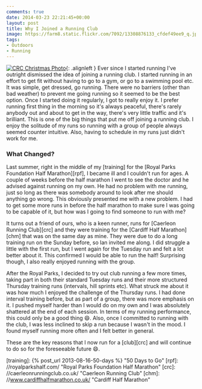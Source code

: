 ```yaml
---
comments: true
date: 2014-03-23 22:21:45+00:00
layout: post
title: Why I Joined a Running Club
image: https://farm8.static.flickr.com/7092/13308876133_cfdef49ee9_q.jpg
tags:
- Outdoors
- Running
---
```


[![CRC Christmas Photo][thm]][img]{: .alignleft }
Ever since I started running I've outright dismissed the idea of joining a running club. I started
running in an effort to get fit without having to go to a gym, or go to a swimming pool etc. It was
simple, get dressed, go running. There were no barriers (other than bad weather) to prevent me going
running so it seemed to be the best option. Once I started doing it regularly, I got to really enjoy
it. I prefer running first thing in the morning so it's always peaceful, there's rarely anybody out 
and about to get in the way, there's very little traffic and it's brilliant. This is one of the big
things that put me off joining a running club. I enjoy the solitude of my runs so running with a
group of people always seemed counter intuitive. Also, having to schedule in my runs just didn't
work for me.

### What Changed?

Last summer, right in the middle of my [training] for the [Royal Parks Foundation Half Marathon][rpf],
I became ill and I couldn't run for ages. A couple of weeks before the half marathon I went to see
the doctor and he advised against running on my own. He had no problem with me running, just so long
as there was somebody around to look after me should anything go wrong. This obviously presented me
with a new problem. I had to get some more runs in before the half marathon to make sure I was going
to be capable of it, but how was I going to find someone to run with me? 

It turns out a friend of ours, who is a keen runner, runs for [Caerleon Running Club][crc] and they
were training for the [Cardiff Half Marathon][chm] that was on the same day as mine. They were due
to do a long training run on the Sunday before, so Ian invited me along. I did struggle a little 
with the first run, but I went again for the Tuesday run and felt a lot better about it. This 
confirmed I would be able to run the half! Surprising though, I also really enjoyed running with the
group.

After the Royal Parks, I decided to try out club running a few more times, taking part in both their
standard Tuesday runs and their more structured Thursday training runs (intervals, hill sprints etc).
What struck me about it was how much I enjoyed the challenge of the Thursday runs. I had done
interval training before, but as part of a group, there was more emphasis on it. I pushed myself
harder than I would do on my own and I was absolutely shattered at the end of each session. In terms
of my running performance, this could only be a good thing :smile:. Also, once I committed to
running with the club, I was less inclined to skip a run because I wasn't in the mood. I found
myself running more often and I felt better in general. 

These are the key reasons that I now run for a [club][crc] and will continue to do so for the
foreseeable future :smile:. 

[training]: {% post_url 2013-08-16-50-days %} "50 Days to Go"
[rpf]: //royalparkshalf.com/ "Royal Parks Foundation Half Marathon"
[crc]: //caerleonrunningclub.co.uk/ "Caerleon Running Club"
[chm]: //www.cardiffhalfmarathon.co.uk/ "Cardiff Half Marathon"

[thm]: //farm8.static.flickr.com/7092/13308876133_cfdef49ee9_q.jpg
[img]: //www.flickr.com/photos/richard-perry/13308876133/